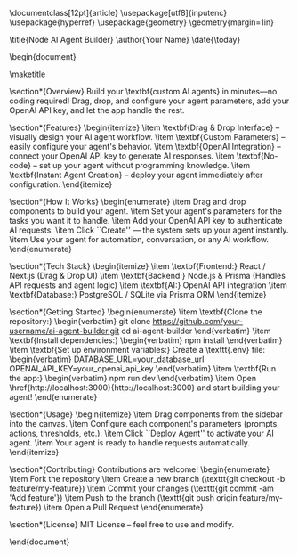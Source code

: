 \documentclass[12pt]{article}
\usepackage[utf8]{inputenc}
\usepackage{hyperref}
\usepackage{geometry}
\geometry{margin=1in}

\title{Node AI Agent Builder}
\author{Your Name}
\date{\today}

\begin{document}

\maketitle

\section*{Overview}
Build your \textbf{custom AI agents} in minutes—no coding required! Drag, drop, and configure your agent parameters, add your OpenAI API key, and let the app handle the rest.

\section*{Features}
\begin{itemize}
    \item \textbf{Drag \& Drop Interface} – visually design your AI agent workflow.
    \item \textbf{Custom Parameters} – easily configure your agent's behavior.
    \item \textbf{OpenAI Integration} – connect your OpenAI API key to generate AI responses.
    \item \textbf{No-code} – set up your agent without programming knowledge.
    \item \textbf{Instant Agent Creation} – deploy your agent immediately after configuration.
\end{itemize}

\section*{How It Works}
\begin{enumerate}
    \item Drag and drop components to build your agent.
    \item Set your agent's parameters for the tasks you want it to handle.
    \item Add your OpenAI API key to authenticate AI requests.
    \item Click ``Create'' — the system sets up your agent instantly.
    \item Use your agent for automation, conversation, or any AI workflow.
\end{enumerate}

\section*{Tech Stack}
\begin{itemize}
    \item \textbf{Frontend:} React / Next.js (Drag \& Drop UI)
    \item \textbf{Backend:} Node.js \& Prisma (Handles API requests and agent logic)
    \item \textbf{AI:} OpenAI API integration
    \item \textbf{Database:} PostgreSQL / SQLite via Prisma ORM
\end{itemize}

\section*{Getting Started}
\begin{enumerate}
    \item \textbf{Clone the repository:}
    \begin{verbatim}
    git clone https://github.com/your-username/ai-agent-builder.git
    cd ai-agent-builder
    \end{verbatim}
    \item \textbf{Install dependencies:}
    \begin{verbatim}
    npm install
    \end{verbatim}
    \item \textbf{Set up environment variables:} Create a \texttt{.env} file:
    \begin{verbatim}
    DATABASE_URL=your_database_url
    OPENAI_API_KEY=your_openai_api_key
    \end{verbatim}
    \item \textbf{Run the app:}
    \begin{verbatim}
    npm run dev
    \end{verbatim}
    \item Open \href{http://localhost:3000}{http://localhost:3000} and start building your agent!
\end{enumerate}

\section*{Usage}
\begin{itemize}
    \item Drag components from the sidebar into the canvas.
    \item Configure each component's parameters (prompts, actions, thresholds, etc.).
    \item Click ``Deploy Agent'' to activate your AI agent.
    \item Your agent is ready to handle requests automatically.
\end{itemize}

\section*{Contributing}
Contributions are welcome!
\begin{enumerate}
    \item Fork the repository
    \item Create a new branch (\texttt{git checkout -b feature/my-feature})
    \item Commit your changes (\texttt{git commit -am 'Add feature'})
    \item Push to the branch (\texttt{git push origin feature/my-feature})
    \item Open a Pull Request
\end{enumerate}

\section*{License}
MIT License – feel free to use and modify.

\end{document}
